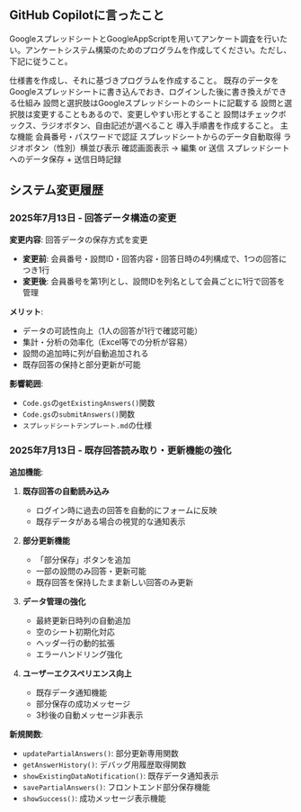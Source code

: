 ## GitHub Copilotに言ったこと

GoogleスプレッドシートとGoogleAppScriptを用いてアンケート調査を行いたい。アンケートシステム構築のためのプログラムを作成してください。ただし、下記に従うこと。

仕様書を作成し、それに基づきプログラムを作成すること。
既存のデータをGoogleスプレッドシートに書き込んでおき、ログインした後に書き換えができる仕組み
設問と選択肢はGoogleスプレッドシートのシートに記載する
設問と選択肢は変更することもあるので、変更しやすい形とすること
設問はチェックボックス、ラジオボタン、自由記述が選べること
導入手順書を作成すること。
主な機能
会員番号・パスワードで認証
スプレッドシートからのデータ自動取得
ラジオボタン（性別）横並び表示
確認画面表示 → 編集 or 送信
スプレッドシートへのデータ保存 + 送信日時記録

## システム変更履歴

### 2025年7月13日 - 回答データ構造の変更
**変更内容**: 回答データの保存方式を変更
- **変更前**: 会員番号・設問ID・回答内容・回答日時の4列構成で、1つの回答につき1行
- **変更後**: 会員番号を第1列とし、設問IDを列名として会員ごとに1行で回答を管理

**メリット**:
- データの可読性向上（1人の回答が1行で確認可能）
- 集計・分析の効率化（Excel等での分析が容易）
- 設問の追加時に列が自動追加される
- 既存回答の保持と部分更新が可能

**影響範囲**:
- `Code.gs`の`getExistingAnswers()`関数
- `Code.gs`の`submitAnswers()`関数
- `スプレッドシートテンプレート.md`の仕様

### 2025年7月13日 - 既存回答読み取り・更新機能の強化
**追加機能**:
1. **既存回答の自動読み込み**
   - ログイン時に過去の回答を自動的にフォームに反映
   - 既存データがある場合の視覚的な通知表示

2. **部分更新機能**
   - 「部分保存」ボタンを追加
   - 一部の設問のみ回答・更新可能
   - 既存回答を保持したまま新しい回答のみ更新

3. **データ管理の強化**
   - 最終更新日時列の自動追加
   - 空のシート初期化対応
   - ヘッダー行の動的拡張
   - エラーハンドリング強化

4. **ユーザーエクスペリエンス向上**
   - 既存データ通知機能
   - 部分保存の成功メッセージ
   - 3秒後の自動メッセージ非表示

**新規関数**:
- `updatePartialAnswers()`: 部分更新専用関数
- `getAnswerHistory()`: デバッグ用履歴取得関数
- `showExistingDataNotification()`: 既存データ通知表示
- `savePartialAnswers()`: フロントエンド部分保存機能
- `showSuccess()`: 成功メッセージ表示機能